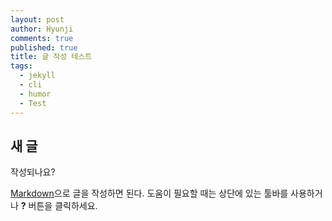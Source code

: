 ```yaml
---
layout: post
author: Hyunji
comments: true
published: true
title: 글 작성 테스트
tags:
  - jekyll
  - cli
  - humor
  - Test
---
```

## 새 글

작성되나요?

[Markdown](http://daringfireball.net/projects/markdown/)으로 글을 작성하면 된다. 도움이 필요할 때는 상단에 있는 툴바를 사용하거나 **?** 버튼을 클릭하세요.
